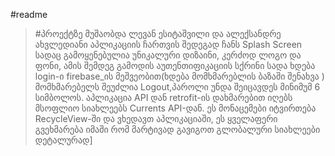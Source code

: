 #readme
>#პროექტზე მუშაობდა ლევან ესიტაშვილი და ალექსანდრე ახვლედიანი
>აპლიკაციის ჩართვის შედეგად ჩანს Splash Screen სადაც გამოყენებულია უნიკალური დიზაინი, კერძოდ ლოგო და ფონი,
>ამის შემდეგ გამოდის აუთენთიფიკაციის სქრინი სადა ხდება login-ი firebase_ის მეშვეობით(ხდება მომხმარებლის ბაზაში შენახვა ) მომხმარებელს შეუძლია Logout,პაროლი უნდა შეიცავდეს მინიმუმ 6 სიმბოლოს.
>აპლიკაცია API დან retrofit-ის დახმარებით იღებს მსოფლიო სიახლეებს Currents API-დან.
>ეს მონაცემები იტვირთება RecycleView-ში და ვხედავთ აპლიკაციაში,
>ეს ყველაფერი გვეხმარება იმაში რომ მარტივად გავიგოთ გლობალური სიახლეები დეტალურად]
